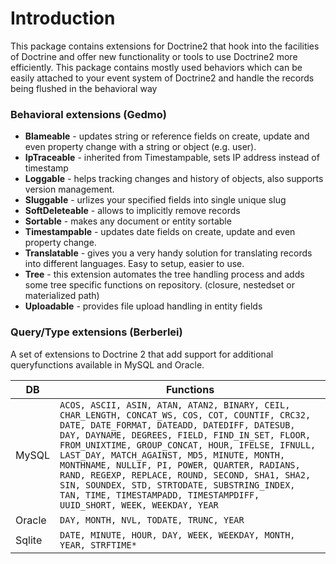 # Introduction

This package contains extensions for Doctrine2 that hook into the facilities of Doctrine and offer new functionality 
or tools to use Doctrine2 more efficiently. This package contains mostly used behaviors which can be easily attached to your event system
of Doctrine2 and handle the records being flushed in the behavioral way

### Behavioral extensions (Gedmo)

* __Blameable__ - updates string or reference fields on create, update and even property change with a string or object (e.g. user).
* __IpTraceable__ - inherited from Timestampable, sets IP address instead of timestamp
* __Loggable__ - helps tracking changes and history of objects, also supports version management.
* __Sluggable__ - urlizes your specified fields into single unique slug
* __SoftDeleteable__ - allows to implicitly remove records
* __Sortable__ - makes any document or entity sortable
* __Timestampable__ - updates date fields on create, update and even property change.
* __Translatable__ - gives you a very handy solution for translating records into different languages. Easy to setup, easier to use.
* __Tree__ - this extension automates the tree handling process and adds some tree specific functions on repository. (closure, nestedset or materialized path)
* __Uploadable__ - provides file upload handling in entity fields

### Query/Type extensions (Berberlei)

A set of extensions to Doctrine 2 that add support for additional queryfunctions available in MySQL and Oracle.

| DB | Functions |
|--|---------|
| MySQL | `ACOS, ASCII, ASIN, ATAN, ATAN2, BINARY, CEIL, CHAR_LENGTH, CONCAT_WS, COS, COT, COUNTIF, CRC32, DATE, DATE_FORMAT, DATEADD, DATEDIFF, DATESUB, DAY, DAYNAME, DEGREES, FIELD, FIND_IN_SET, FLOOR, FROM_UNIXTIME, GROUP_CONCAT, HOUR, IFELSE, IFNULL, LAST_DAY, MATCH_AGAINST, MD5, MINUTE, MONTH, MONTHNAME, NULLIF, PI, POWER, QUARTER, RADIANS, RAND, REGEXP, REPLACE, ROUND, SECOND, SHA1, SHA2, SIN, SOUNDEX, STD, STRTODATE, SUBSTRING_INDEX, TAN, TIME, TIMESTAMPADD, TIMESTAMPDIFF, UUID_SHORT, WEEK, WEEKDAY, YEAR` |
| Oracle | `DAY, MONTH, NVL, TODATE, TRUNC, YEAR` |
| Sqlite | `DATE, MINUTE, HOUR, DAY, WEEK, WEEKDAY, MONTH, YEAR, STRFTIME*` |
